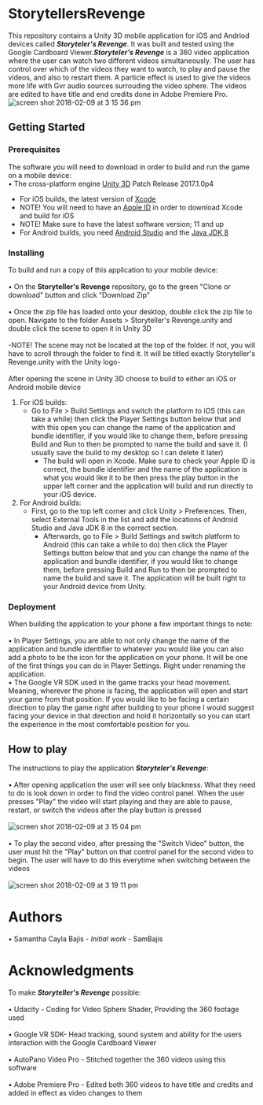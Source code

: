 # StorytellersRevenge
This repository contains a Unity 3D mobile application for iOS and Andriod devices called **_Storyteler's Revenge_**. It was built and tested using the Google Cardboard Viewer.**_Storyteler's Revenge_** is a 360 video application where the user can watch two different videos simultaneously. The user has control over which of the videos they want to watch, to play and pause the videos, and also to restart them. A particle effect is used to give the videos more life with Gvr audio sources surrouding the video sphere. The videos are edited to have title and end credits done in Adobe Premiere Pro.
<br /> ![screen shot 2018-02-09 at 3 15 36 pm](https://user-images.githubusercontent.com/35173600/36048120-297415fe-0dac-11e8-8659-3d7ae04d1276.png)

## Getting Started

### Prerequisites
The software you will need to download in order to build and run the game on a mobile device:
<br /> • The cross-platform engine [Unity 3D](https://unity3d.com/unity/qa/patch-releases/2017.1.0p4 "Unity 3D download") Patch Release 2017.1.0p4
<br />
- For iOS builds, the latest version of [Xcode](https://developer.apple.com/download/ "Xcode 9.3 Beta")
- NOTE! You will need to have an [Apple ID](https://appleid.apple.com/account#!&page=create "Developer Account") in order to download Xcode and build for iOS
- NOTE! Make sure to have the latest software version; 11 and up
- For Android builds, you need [Android Studio](https://developer.android.com/studio/index.html "Android Studio download") and the [Java JDK 8](http://www.oracle.com/technetwork/java/javase/downloads/jdk8-downloads-2133151.html "JDK download")

### Installing
To build and run a copy of this application to your mobile device:
<br />
<br /> • On the **Storyteller's Revenge** repository, go to the green "Clone or download" button and click "Download Zip"
<br />
<br /> • Once the zip file has loaded onto your desktop, double click the zip file to open. Navigate to the folder Assets > Storyteller's Revenge.unity and double click the scene to open it in Unity 3D
<br />
<br /> -NOTE! The scene may not be located at the top of the folder. If not, you will have to scroll through the folder to find it. It will be titled exactly Storyteller's Revenge.unity with the Unity logo-
<br />
<br /> After opening the scene in Unity 3D choose to build to either an iOS or Android mobile device
<br />
1. For iOS builds:
   - Go to File > Build Settings and switch the platform to iOS (this can take a while) then click the Player Settings button below that and with this open you can change the name of the application and bundle identifier, if you would like to change them, before pressing Build and Run to then be prompted to name the build and save it. (I usually save the build to my desktop so I can delete it later) 
     - The build will open in Xcode. Make sure to check your Apple ID is correct, the bundle identifier and the name of the application is what you would like it to be then press the play button in the upper left corner and the application will build and run directly to your iOS device.
2. For Android builds:
   - First, go to the top left corner and click Unity > Preferences. Then, select External Tools in the list and add the locations of Android Studio and Java JDK 8 in the correct section.
     - Afterwards, go to File > Build Settings and switch platform to Android (this can take a while to do) then click the Player Settings button below that and you can change the name of the application and bundle identifier, if you would like to change them, before pressing Build and Run to then be prompted to name the build and save it. The application will be built right to your Android device from Unity. 

### Deployment
When building the application to your phone a few important things to note:
<br />
<br /> • In Player Settings, you are able to not only change the name of the application and bundle identifier to whatever you would like you can also add a photo to be the icon for the application on your phone. It will be one of the first things you can do in Player Settings. Right under renaming the application.
<br /> • The Google VR SDK used in the game tracks your head movement. Meaning, wherever the phone is facing, the application will open and start your game from that position. If you would like to be facing a certain direction to play the game right after building to your phone I would suggest facing your device in that direction and hold it horizontally so you can start the experience in the most comfortable position for you.


## How to play
The instructions to play the application **_Storyteler's Revenge_**:
<br />
<br /> • After opening application the user will see only blackness. What they need to do is look down in order to find the video control panel. When the user presses "Play" the video will start playing and they are able to pause, restart, or switch the videos after the play button is pressed
<br />
<br /> ![screen shot 2018-02-09 at 3 15 04 pm](https://user-images.githubusercontent.com/35173600/36048181-5770213c-0dac-11e8-9cbd-0f8a3856f03a.png)
<br /> 
<br /> • To play the second video, after pressing the "Switch Video" button, the user must hit the "Play" button on that control panel for the second video to begin. The user will have to do this everytime when switching between the videos
<br />
<br /> ![screen shot 2018-02-09 at 3 19 11 pm](https://user-images.githubusercontent.com/35173600/36048268-9f340f10-0dac-11e8-9338-b806e03f3754.png)

# Authors
• Samantha Cayla Bajis - _Initial work_ - SamBajis

# Acknowledgments
To make **_Storyteller's Revenge_** possible:
<br /> 
<br /> • Udacity - Coding for Video Sphere Shader, Providing the 360 footage used
<br /> 
<br /> • Google VR SDK- Head tracking, sound system and ability for the users interaction with the Google Cardboard Viewer
<br /> 
<br /> • AutoPano Video Pro - Stitched together the 360 videos using this software
<br /> 
<br /> • Adobe Premiere Pro - Edited both 360 videos to have title and credits and added in effect as video changes to them
